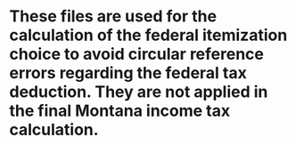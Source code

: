 # These files are used for the calculation of the federal itemization choice to avoid circular reference errors regarding the federal tax deduction. They are not applied in the final Montana income tax calculation. 